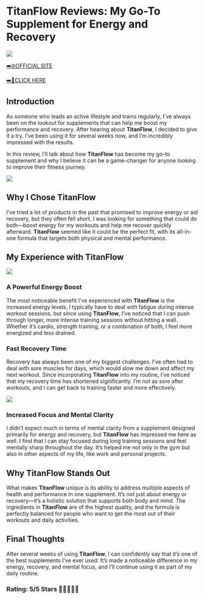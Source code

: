 # **TitanFlow Reviews**: My Go-To Supplement for Energy and Recovery

[![](https://static.vecteezy.com/system/resources/thumbnails/019/896/014/small/buy-now-gradient-button-with-cart-symbol-buy-now-illustration-png.png)](https://edetoop.top/lander/sugarpreland-1/titanflow.html) 

[➡️🌐OFFICIAL SITE](https://edetoop.top/lander/sugarpreland-1/titanflow.html) 

[➡️🔗CLICK HERE](https://edetoop.top/lander/sugarpreland-1/titanflow.html) 


## Introduction

As someone who leads an active lifestyle and trains regularly, I’ve always been on the lookout for supplements that can help me boost my performance and recovery. After hearing about **TitanFlow**, I decided to give it a try. I’ve been using it for several weeks now, and I’m incredibly impressed with the results.

In this review, I’ll talk about how **TitanFlow** has become my go-to supplement and why I believe it can be a game-changer for anyone looking to improve their fitness journey.

[![](https://wallpapers.com/images/hd/red-order-now-button-udg4jcj4arvn8b0n-2.png)](https://edetoop.top/lander/sugarpreland-1/titanflow.html)  

## Why I Chose **TitanFlow**

I’ve tried a lot of products in the past that promised to improve energy or aid recovery, but they often fell short. I was looking for something that could do both—boost energy for my workouts and help me recover quickly afterward. **TitanFlow** seemed like it could be the perfect fit, with its all-in-one formula that targets both physical and mental performance.

## My Experience with **TitanFlow**

[![](https://static.vecteezy.com/system/resources/thumbnails/019/896/014/small/buy-now-gradient-button-with-cart-symbol-buy-now-illustration-png.png)](https://edetoop.top/lander/sugarpreland-1/titanflow.html)

### A Powerful Energy Boost

The most noticeable benefit I’ve experienced with **TitanFlow** is the increased energy levels. I typically have to deal with fatigue during intense workout sessions, but since using **TitanFlow**, I’ve noticed that I can push through longer, more intense training sessions without hitting a wall. Whether it’s cardio, strength training, or a combination of both, I feel more energized and less drained.

### Fast Recovery Time

Recovery has always been one of my biggest challenges. I’ve often had to deal with sore muscles for days, which would slow me down and affect my next workout. Since incorporating **TitanFlow** into my routine, I’ve noticed that my recovery time has shortened significantly. I’m not as sore after workouts, and I can get back to training faster and more effectively.

[![](https://wallpapers.com/images/hd/red-order-now-button-udg4jcj4arvn8b0n-2.png)](https://edetoop.top/lander/sugarpreland-1/titanflow.html)  

### Increased Focus and Mental Clarity

I didn’t expect much in terms of mental clarity from a supplement designed primarily for energy and recovery, but **TitanFlow** has impressed me here as well. I find that I can stay focused during long training sessions and feel mentally sharp throughout the day. It’s helped me not only in the gym but also in other aspects of my life, like work and personal projects.

## Why **TitanFlow** Stands Out

What makes **TitanFlow** unique is its ability to address multiple aspects of health and performance in one supplement. It’s not just about energy or recovery—it’s a holistic solution that supports both body and mind. The ingredients in **TitanFlow** are of the highest quality, and the formula is perfectly balanced for people who want to get the most out of their workouts and daily activities.

## Final Thoughts

After several weeks of using **TitanFlow**, I can confidently say that it’s one of the best supplements I’ve ever used. It’s made a noticeable difference in my energy, recovery, and mental focus, and I’ll continue using it as part of my daily routine.

### Rating: 5/5 Stars 🌟🌟🌟🌟🌟
